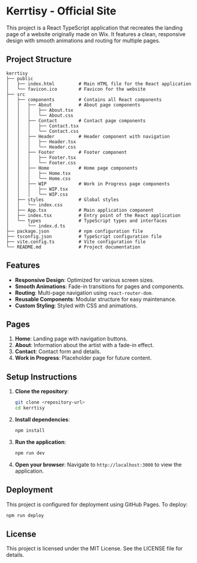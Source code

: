 
# Kerrtisy - Official Site

This project is a React TypeScript application that recreates the landing page of a website originally made on Wix. It features a clean, responsive design with smooth animations and routing for multiple pages.

## Project Structure

```
kerrtisy
├── public
│   ├── index.html         # Main HTML file for the React application
│   └── favicon.ico        # Favicon for the website
├── src
│   ├── components         # Contains all React components
│   │   ├── About          # About page components
│   │   │   ├── About.tsx
│   │   │   └── About.css
│   │   ├── Contact        # Contact page components
│   │   │   ├── Contact.tsx
│   │   │   └── Contact.css
│   │   ├── Header         # Header component with navigation
│   │   │   ├── Header.tsx
│   │   │   └── Header.css
│   │   ├── Footer         # Footer component
│   │   │   ├── Footer.tsx
│   │   │   └── Footer.css
│   │   ├── Home           # Home page components
│   │   │   ├── Home.tsx
│   │   │   └── Home.css
│   │   ├── WIP            # Work in Progress page components
│   │   │   ├── WIP.tsx
│   │   │   └── WIP.css
│   ├── styles             # Global styles
│   │   └── index.css
│   ├── App.tsx            # Main application component
│   ├── index.tsx          # Entry point of the React application
│   └── types              # TypeScript types and interfaces
│       └── index.d.ts
├── package.json           # npm configuration file
├── tsconfig.json          # TypeScript configuration file
├── vite.config.ts         # Vite configuration file
└── README.md              # Project documentation
```

## Features

- **Responsive Design**: Optimized for various screen sizes.
- **Smooth Animations**: Fade-in transitions for pages and components.
- **Routing**: Multi-page navigation using `react-router-dom`.
- **Reusable Components**: Modular structure for easy maintenance.
- **Custom Styling**: Styled with CSS and animations.

## Pages

1. **Home**: Landing page with navigation buttons.
2. **About**: Information about the artist with a fade-in effect.
3. **Contact**: Contact form and details.
4. **Work in Progress**: Placeholder page for future content.

## Setup Instructions

1. **Clone the repository**:
   ```bash
   git clone <repository-url>
   cd kerrtisy
   ```

2. **Install dependencies**:
   ```bash
   npm install
   ```

3. **Run the application**:
   ```bash
   npm run dev
   ```

4. **Open your browser**:
   Navigate to `http://localhost:3000` to view the application.

## Deployment

This project is configured for deployment using GitHub Pages. To deploy:
```bash
npm run deploy
```


## License

This project is licensed under the MIT License. See the LICENSE file for details.

